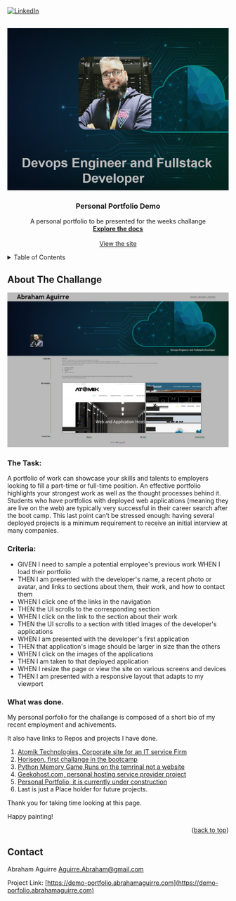 <div id="top"><div>
<!--
*** This is the Readme for the Personal portfolio project
*** Bootcamp challange #2 
-->

<!-- Project Shields -->

[![LinkedIn][linkedin-shield]][linkedin-url]

<!-- Project Logo -->
<br />
<div align="center">
    <a href="https://demo-portfolio.abrahamaguirre.com">
        <img src="./assets/images/logo_readme.png" alt="portfolio">
    <a/>
    <h3 align="center">
        Personal Portfolio Demo
    </h3>
    <p align="center">
        A personal portfolio to be presented for the weeks challange
        <br />
        <a href="https://github.com/aaguirre7/portfolio">
            <strong>Explore the docs</strong>
        </a>
        <br />
        <br />
        <a href="https://demo-portfolio.abrahamaguirre.com">
            View the site
        </a>
    </p>
</div>

<!-- TABLE OF CONTENTS -->
<details>
  <summary>Table of Contents</summary>
  <ol>
    <li>
      <a href="#about-the-project">About The Project</a>
    </li>
    <li>
        <a href="#contact">Contact</a>
    </li>

  </ol>
</details>

<!-- ABOUT THE PROJECT -->
## About The Challange 

[![Product Name Screen Shot][product-screenshot]](./assets/images/screenshot.png)

### The Task:

A portfolio of work can showcase your skills and talents to employers looking to fill a part-time or full-time position. An effective portfolio highlights your strongest work as well as the thought processes behind it. Students who have portfolios with deployed web applications (meaning they are live on the web) are typically very successful in their career search after the boot camp. This last point can’t be stressed enough: having several deployed projects is a minimum requirement to receive an initial interview at many companies.

### Criteria:

- GIVEN I need to sample a potential employee's previous work
WHEN I load their portfolio
- THEN I am presented with the developer's name, a recent photo or avatar, and links to sections about them, their work, and how to contact them
- WHEN I click one of the links in the navigation
- THEN the UI scrolls to the corresponding section
- WHEN I click on the link to the section about their work
- THEN the UI scrolls to a section with titled images of the developer's applications
- WHEN I am presented with the developer's first application
- THEN that application's image should be larger in size than the others
- WHEN I click on the images of the applications
- THEN I am taken to that deployed application
- WHEN I resize the page or view the site on various screens and devices
- THEN I am presented with a responsive layout that adapts to my viewport

### What was done.

My personal porfolio for the challange is composed of a short bio of my recent employment and achivements.

It also have links to Repos and projects I have done.

1. [Atomik Technologies, Corporate site for an IT service Firm](https://www.atomiktech.com)
2. [Horiseon, first challange in the bootcamp](https://aaguirre7.github.io/horiseon-seo/)
3. [Python Memory Game,Runs on the temrinal not a website](https://github.com/aaguirre7/memory-game-python)
4. [Geekohost.com, personal hosting service provider project](https://geekohost.com/)
5. [Personal Portfolio, it is currently under construction](https://www.abrahamaguirre.com/)
6. Last is just a Place holder for future projects.

Thank you for taking time looking at this page.

Happy painting!


<p align="right">(<a href="#top">back to top</a>)</p>

<!-- CONTACT -->
## Contact

Abraham Aguirre Aguirre.Abraham@gmail.com

Project Link: [https://demo-portfolio.abrahamaguirre.com](https://demo-porfolio.abrahamaguirre.com)

<!-- MARKDOWN LINKS & IMAGES -->
[linkedin-shield]: https://img.shields.io/badge/-LinkedIn-black.svg?style=for-the-badge&logo=linkedin&colorB=555
[linkedin-url]: https://www.linkedin.com/in/abraham-aguirre-1b237293/
[product-screenshot]: ./assets/images/screenshot.png

